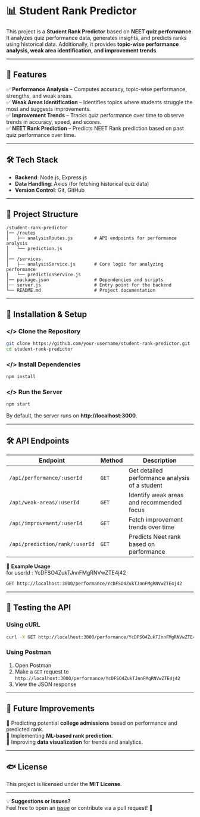 # 📊 Student Rank Predictor

This project is a **Student Rank Predictor** based on **NEET quiz performance**. It analyzes quiz performance data, generates insights, and predicts ranks using historical data. Additionally, it provides **topic-wise performance analysis, weak area identification, and improvement trends**.  

---

## 🚀 Features

✅ **Performance Analysis** – Computes accuracy, topic-wise performance, strengths, and weak areas.  
✅ **Weak Areas Identification** – Identifies topics where students struggle the most and suggests improvements.  
✅ **Improvement Trends** – Tracks quiz performance over time to observe trends in accuracy, speed, and scores.  
✅ **NEET Rank Prediction** – Predicts NEET Rank prediction based on past quiz performance over time. 

---

## 🛠 Tech Stack

- **Backend**: Node.js, Express.js  
- **Data Handling**: Axios (for fetching historical quiz data)  
- **Version Control**: Git, GitHub  

---

## 💂️ Project Structure

```
/student-rank-predictor
│️── /routes
│️   ├── analysisRoutes.js        # API endpoints for performance analysis
│️   └── prediction.js
│️   
│️── /services
│️   ├── analysisService.js       # Core logic for analyzing performance
│️   └── predictionService.js
│️── package.json                 # Dependencies and scripts
│️── server.js                    # Entry point for the backend
└── README.md                    # Project documentation

```

---

## 🚀 Installation & Setup

### </> Clone the Repository
```bash
git clone https://github.com/your-username/student-rank-predictor.git
cd student-rank-predictor
```

### </> Install Dependencies
```bash
npm install
```

### </> Run the Server
```bash
npm start
```
By default, the server runs on **http://localhost:3000**.

---

## 🛠 API Endpoints

| Endpoint | Method | Description |
|----------|--------|-------------|
| `/api/performance/:userId` | `GET` | Get detailed performance analysis of a student |
| `/api/weak-areas/:userId` | `GET` | Identify weak areas and recommended focus |
| `/api/improvement/:userId` | `GET` | Fetch improvement trends over time |
| `/api/prediction/rank/:userId` | `GET` | Predicts Neet rank based on performance |

📌 **Example Usage**  
for userId : YcDFSO4ZukTJnnFMgRNVwZTE4j42
```bash
GET http://localhost:3000/performance/YcDFSO4ZukTJnnFMgRNVwZTE4j42
```

---

## 🧪 Testing the API

### **Using cURL**
```bash
curl -X GET http://localhost:3000/performance/YcDFSO4ZukTJnnFMgRNVwZTE4j42
```

### **Using Postman**
1. Open Postman  
2. Make a `GET` request to `http://localhost:3000/performance/YcDFSO4ZukTJnnFMgRNVwZTE4j42`  
3. View the JSON response  


---

## 📌 Future Improvements

🔹 Predicting potential **college admissions** based on performance and predicted rank.  
🔹 Implementing **ML-based rank prediction**.  
🔹 Improving **data visualization** for trends and analytics.  

---

## 🐟 License

This project is licensed under the **MIT License**.  

---

💡 **Suggestions or Issues?**  
Feel free to open an [issue](https://github.com/lokeshkarra/student-rank-predictor-api/issues) or contribute via a pull request! 🚀

